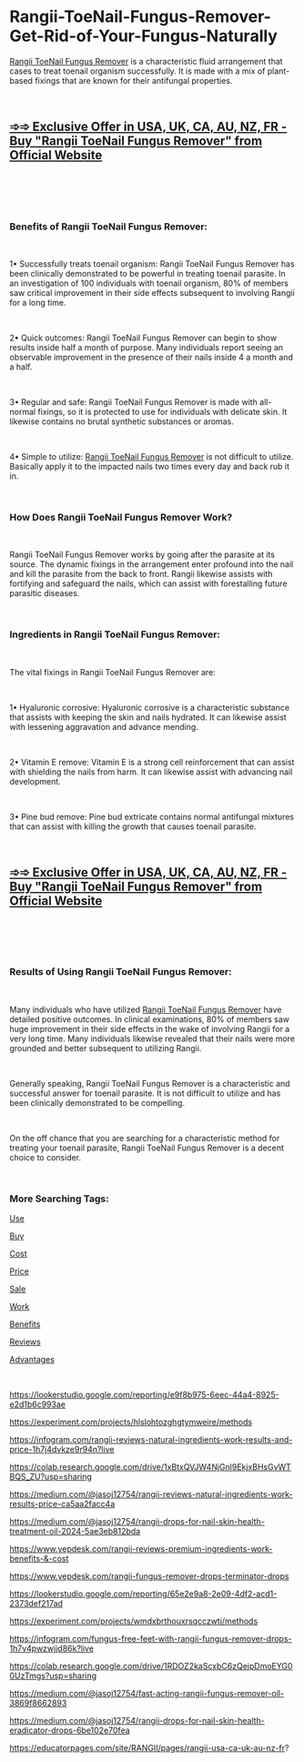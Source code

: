 # Rangii-ToeNail-Fungus-Remover-Get-Rid-of-Your-Fungus-Naturally
<p><a href="https://rangii-price.webflow.io/">Rangii ToeNail Fungus Remover</a>&nbsp;is a characteristic fluid arrangement that cases to treat toenail organism successfully. It is made with a mix of plant-based fixings that are known for their antifungal properties.</p>
<p>&nbsp;</p>
<h2><strong><a href="https://fitbreathing.com/recommends/rangii/">➾➾ Exclusive Offer in USA, UK, CA, AU, NZ, FR - Buy "Rangii ToeNail Fungus Remover" from Official Website</a></strong></h2>
<p>&nbsp;</p>
<p><a href="https://fitbreathing.com/recommends/rangii/"><img src="https://storage.penzu.com/g/CzBqvikCHn6AC1ES" alt="" border="0" /></a></p>
<p>&nbsp;</p>
<h3><strong>Benefits of Rangii ToeNail Fungus Remover:</strong></h3>
<p>&nbsp;</p>
<p>1&bull; Successfully treats toenail organism: Rangii ToeNail Fungus Remover has been clinically demonstrated to be powerful in treating toenail parasite. In an investigation of 100 individuals with toenail organism, 80% of members saw critical improvement in their side effects subsequent to involving Rangii for a long time.</p>
<p>&nbsp;</p>
<p>2&bull; Quick outcomes: Rangii ToeNail Fungus Remover can begin to show results inside half a month of purpose. Many individuals report seeing an observable improvement in the presence of their nails inside 4 a month and a half.</p>
<p>&nbsp;</p>
<p>3&bull; Regular and safe: Rangii ToeNail Fungus Remover is made with all-normal fixings, so it is protected to use for individuals with delicate skin. It likewise contains no brutal synthetic substances or aromas.</p>
<p>&nbsp;</p>
<p>4&bull; Simple to utilize:&nbsp;<a href="https://fitbreathing.com/rangii/">Rangii ToeNail Fungus Remover</a>&nbsp;is not difficult to utilize. Basically apply it to the impacted nails two times every day and back rub it in.</p>
<p>&nbsp;</p>
<h3><strong>How Does Rangii ToeNail Fungus Remover Work?</strong></h3>
<p>&nbsp;</p>
<p>Rangii ToeNail Fungus Remover works by going after the parasite at its source. The dynamic fixings in the arrangement enter profound into the nail and kill the parasite from the back to front. Rangii likewise assists with fortifying and safeguard the nails, which can assist with forestalling future parasitic diseases.</p>
<p>&nbsp;</p>
<h3><strong>Ingredients in Rangii ToeNail Fungus Remover:</strong></h3>
<p>&nbsp;</p>
<p>The vital fixings in Rangii ToeNail Fungus Remover are:</p>
<p>&nbsp;</p>
<p>1&bull; Hyaluronic corrosive: Hyaluronic corrosive is a characteristic substance that assists with keeping the skin and nails hydrated. It can likewise assist with lessening aggravation and advance mending.</p>
<p>&nbsp;</p>
<p>2&bull; Vitamin E remove: Vitamin E is a strong cell reinforcement that can assist with shielding the nails from harm. It can likewise assist with advancing nail development.</p>
<p>&nbsp;</p>
<p>3&bull; Pine bud remove: Pine bud extricate contains normal antifungal mixtures that can assist with killing the growth that causes toenail parasite.</p>
<p>&nbsp;</p>
<h2><strong><a href="https://fitbreathing.com/recommends/rangii/">➾➾ Exclusive Offer in USA, UK, CA, AU, NZ, FR - Buy "Rangii ToeNail Fungus Remover" from Official Website</a></strong></h2>
<p>&nbsp;</p>
<p><a href="https://fitbreathing.com/recommends/rangii/"><img src="https://storage.penzu.com/g/DitY3i4p2NDZzkdk" alt="" border="0" /></a></p>
<p>&nbsp;</p>
<h3><strong>Results of Using Rangii ToeNail Fungus Remover:</strong></h3>
<p>&nbsp;</p>
<p>Many individuals who have utilized&nbsp;<a href="https://sites.google.com/view/rangii-price/home">Rangii ToeNail Fungus Remover</a>&nbsp;have detailed positive outcomes. In clinical examinations, 80% of members saw huge improvement in their side effects in the wake of involving Rangii for a very long time. Many individuals likewise revealed that their nails were more grounded and better subsequent to utilizing Rangii.</p>
<p>&nbsp;</p>
<p>Generally speaking, Rangii ToeNail Fungus Remover is a characteristic and successful answer for toenail parasite. It is not difficult to utilize and has been clinically demonstrated to be compelling.</p>
<p>&nbsp;</p>
<p>On the off chance that you are searching for a characteristic method for treating your toenail parasite, Rangii ToeNail Fungus Remover is a decent choice to consider.</p>
<p>&nbsp;</p>
<h3><strong>More Searching Tags:</strong></h3>
<p><a href="https://rangii-cost.webflow.io/">Use</a></p>
<p><a href="https://rangii-work.webflow.io/">Buy</a></p>
<p><a href="https://rangii-buy.webflow.io/">Cost</a></p>
<p><a href="https://sites.google.com/view/rangii-buy/home">Price</a></p>
<p><a href="https://www.wantedly.com/users/177613552/post_articles/546407">Sale</a></p>
<p><a href="https://www.wantedly.com/users/177613552/post_articles/546405">Work</a></p>
<p><a href="https://www.wantedly.com/users/177669135/post_articles/547025">Benefits</a></p>
<p><a href="https://www.wantedly.com/users/177669135/post_articles/547024">Reviews</a></p>
<p><a href="https://www.wantedly.com/users/177669135/post_articles/547023">Advantages</a></p>
<p>&nbsp;</p>
<p><a href="https://lookerstudio.google.com/reporting/e9f8b975-6eec-44a4-8925-e2d1b6c993ae">https://lookerstudio.google.com/reporting/e9f8b975-6eec-44a4-8925-e2d1b6c993ae</a></p>
<p><a href="https://experiment.com/projects/hlslohtozghgtymweire/methods">https://experiment.com/projects/hlslohtozghgtymweire/methods</a></p>
<p><a href="https://infogram.com/rangii-reviews-natural-ingredients-work-results-and-price-1h7j4dvkze9r94n?live">https://infogram.com/rangii-reviews-natural-ingredients-work-results-and-price-1h7j4dvkze9r94n?live</a></p>
<p><a href="https://colab.research.google.com/drive/1xBtxQVJW4NjGnl9EkjxBHsGvWTBQS_ZU?usp=sharing">https://colab.research.google.com/drive/1xBtxQVJW4NjGnl9EkjxBHsGvWTBQS_ZU?usp=sharing</a></p>
<p><a href="https://medium.com/@jasoj12754/rangii-reviews-natural-ingredients-work-results-price-ca5aa2facc4a">https://medium.com/@jasoj12754/rangii-reviews-natural-ingredients-work-results-price-ca5aa2facc4a</a></p>
<p><a href="https://medium.com/@jasoj12754/rangii-drops-for-nail-skin-health-treatment-oil-2024-5ae3eb812bda">https://medium.com/@jasoj12754/rangii-drops-for-nail-skin-health-treatment-oil-2024-5ae3eb812bda</a></p>
<p><a href="https://www.yepdesk.com/rangii-reviews-premium-ingredients-work-benefits-&amp;-cost">https://www.yepdesk.com/rangii-reviews-premium-ingredients-work-benefits-&amp;-cost</a></p>
<p><a href="https://www.yepdesk.com/rangii-fungus-remover-drops-terminator-drops">https://www.yepdesk.com/rangii-fungus-remover-drops-terminator-drops</a></p>
<p><a href="https://lookerstudio.google.com/reporting/65e2e9a8-2e09-4df2-acd1-2373def217ad">https://lookerstudio.google.com/reporting/65e2e9a8-2e09-4df2-acd1-2373def217ad</a></p>
<p><a href="https://experiment.com/projects/wmdxbrthouxrsqcczwti/methods">https://experiment.com/projects/wmdxbrthouxrsqcczwti/methods</a></p>
<p><a href="https://infogram.com/fungus-free-feet-with-rangii-fungus-remover-drops-1h7v4pwzwjjd86k?live">https://infogram.com/fungus-free-feet-with-rangii-fungus-remover-drops-1h7v4pwzwjjd86k?live</a></p>
<p><a href="https://colab.research.google.com/drive/1RDOZ2kaScxbC6zQejpDmoEYG00UzTmgs?usp=sharing">https://colab.research.google.com/drive/1RDOZ2kaScxbC6zQejpDmoEYG00UzTmgs?usp=sharing</a></p>
<p><a href="https://medium.com/@jasoj12754/fast-acting-rangii-fungus-remover-oil-3869f8662893">https://medium.com/@jasoj12754/fast-acting-rangii-fungus-remover-oil-3869f8662893</a></p>
<p><a href="https://medium.com/@jasoj12754/rangii-drops-for-nail-skin-health-eradicator-drops-6be102e70fea">https://medium.com/@jasoj12754/rangii-drops-for-nail-skin-health-eradicator-drops-6be102e70fea</a></p>
<p><a href="https://educatorpages.com/site/RANGII/pages/rangii-usa-ca-uk-au-nz-fr">https://educatorpages.com/site/RANGII/pages/rangii-usa-ca-uk-au-nz-fr</a>?</p>
